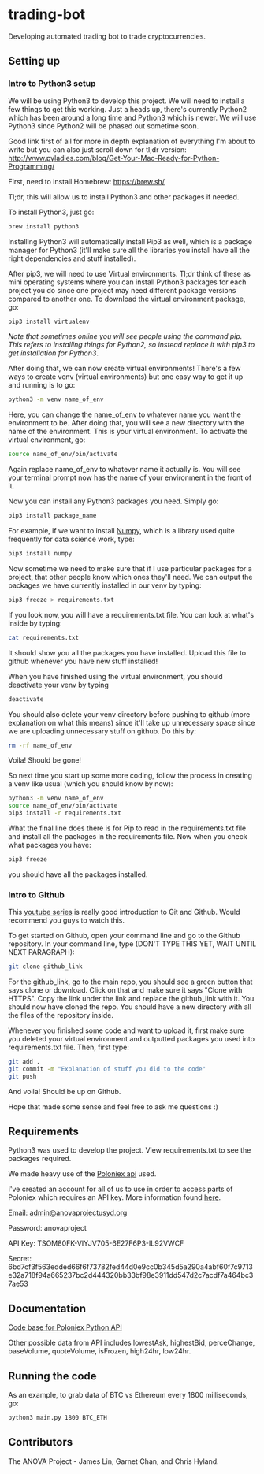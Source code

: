 # trading-bot
Developing automated trading bot to trade cryptocurrencies.

## Setting up

### Intro to Python3 setup
We will be using Python3 to develop this project. We will need to install a few things to get this working. Just a heads up, there's currently Python2 which has been around a long time and Python3 which is newer. We will use Python3 since Python2 will be phased out sometime soon.

Good link first of all for more in depth explanation of everything I'm about to write but you can also just scroll down for tl;dr version: http://www.pyladies.com/blog/Get-Your-Mac-Ready-for-Python-Programming/

First, need to install Homebrew:
https://brew.sh/

Tl;dr, this will allow us to install Python3 and other packages if needed.

To install Python3, just go:
```bash
brew install python3
```

Installing Python3 will automatically install Pip3 as well, which is a package manager for Python3 (it'll make sure all the libraries you install have all the right dependencies and stuff installed).

After pip3, we will need to use Virtual environments. Tl;dr think of these as mini operating systems where you can install Python3 packages for each project you do since one project may need different package versions compared to another one. To download the virtual environment package, go:
```bash
pip3 install virtualenv
```
_Note that sometimes online you will see people using the command pip. This refers to installing things for Python2, so instead replace it with pip3 to get installation for Python3_.


After doing that, we can now create virtual environments! There's a few ways to create venv (virtual environments) but one easy way to get it up and running is to go:

```bash
python3 -m venv name_of_env
```

Here, you can change the name_of_env to whatever name you want the environment to be. After doing that, you will see a new directory with the name of the environment. This is your virtual environment. To activate the virtual environment, go:

```bash
source name_of_env/bin/activate
```

Again replace name_of_env to whatever name it actually is. You will see your terminal prompt now has the name of your environment in the front of it.

Now you can install any Python3 packages you need. Simply go:

```bash
pip3 install package_name
```

For example, if we want to install [Numpy](http://www.numpy.org/), which is a library used quite frequently for data science work, type:

```bash
pip3 install numpy
```

Now sometime we need to make sure that if I use particular packages for a project, that other people know which ones they'll need. We can output the packages we have currently installed in our venv by typing:

```bash
pip3 freeze > requirements.txt
```

If you look now, you will have a requirements.txt file. You can look at what's inside by typing:

```bash
cat requirements.txt
```

It should show you all the packages you have installed. Upload this file to github whenever you have new stuff installed!

When you have finished using the virtual environment, you should deactivate your venv by typing

```bash
deactivate
```

You should also delete your venv directory before pushing to github (more explanation on what this means) since it'll take up unnecessary space since we are uploading unnecessary stuff on github. Do this by:

```bash
rm -rf name_of_env
```

Voila! Should be gone!

So next time you start up some more coding, follow the process in creating a venv like usual (which you should know by now):

```bash
python3 -m venv name_of_env
source name_of_env/bin/activate
pip3 install -r requirements.txt
```

What the final line does there is for Pip to read in the requirements.txt file and install all the packages in the requirements file. Now when you check what packages you have:

```bash
pip3 freeze
```

you should have all the packages installed.

### Intro to Github
This [youtube series](https://www.youtube.com/watch?v=1h9_cB9mPT8&list=PLqGj3iMvMa4LFz8DZ0t-89twnelpT4Ilw) is really good introduction to Git and Github. Would recommend you guys to watch this.

To get started on Github, open your command line and go to the Github repository. In your command line, type (DON'T TYPE THIS YET, WAIT UNTIL NEXT PARAGRAPH):

```bash
git clone github_link
```

For the github_link, go to the main repo, you should see a green button that says clone or download. Click on that and make sure it says "Clone with HTTPS". Copy the link under the link and replace the github_link with it. You should now have cloned the repo. You should have a new directory with all the files of the repository inside.

Whenever you finished some code and want to upload it, first make sure you deleted your virtual environment and outputted packages you used into requirements.txt file. Then, first type:

```bash
git add .
git commit -m "Explanation of stuff you did to the code"
git push
```

And voila! Should be up on Github.

Hope that made some sense and feel free to ask me questions :)

## Requirements
Python3 was used to develop the project. View requirements.txt to see the packages required.

We made heavy use of the [Poloniex api](https://pypi.python.org/pypi/poloniex) used.

I've created an account for all of us to use in order to access parts of Poloniex which requires an API key. More information found [here](https://poloniex.com/support/api/).

Email: admin@anovaprojectusyd.org

Password: anovaproject

API Key: TSOM80FK-VIYJV705-6E27F6P3-IL92VWCF

Secret: 6bd7cf3f563edded66f6f73782fed44d0e9cc0b345d5a290a4abf60f7c9713e32a718f94a665237bc2d444320bb33bf98e3911dd547d2c7acdf7a464bc37ae53

## Documentation
[Code base for Poloniex Python API](https://pastebin.com/fbkheaRb)

Other possible data from API includes lowestAsk, highestBid, perceChange, baseVolume, quoteVolume, isFrozen, high24hr, low24hr.

## Running the code
As an example, to grab data of BTC vs Ethereum every 1800 milliseconds, go:
```bash
python3 main.py 1800 BTC_ETH
```

## Contributors
The ANOVA Project - James Lin, Garnet Chan, and Chris Hyland.
